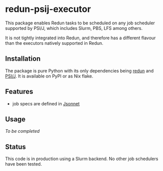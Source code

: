 # redun-psij-executor

This package enables Redun tasks to be scheduled on any job scheduler supported by PSI/J, which includes Slurm, PBS, LFS among others.

It is not tightly integrated into Redun, and therefore has a different flavour than the executors natively supported in Redun.

## Installation

The package is pure Python with its only dependencies being [redun](https://insitro.github.io/redun/index.html) and [PSI/J](https://exaworks.org/psij-python/index.html).  It is available on PyPI or as Nix flake.

## Features

- job specs are defined in [Jsonnet](https://jsonnet.org/)

## Usage

_To be completed_

## Status

This code is in production using a Slurm backend.  No other job schedulers have been tested.

